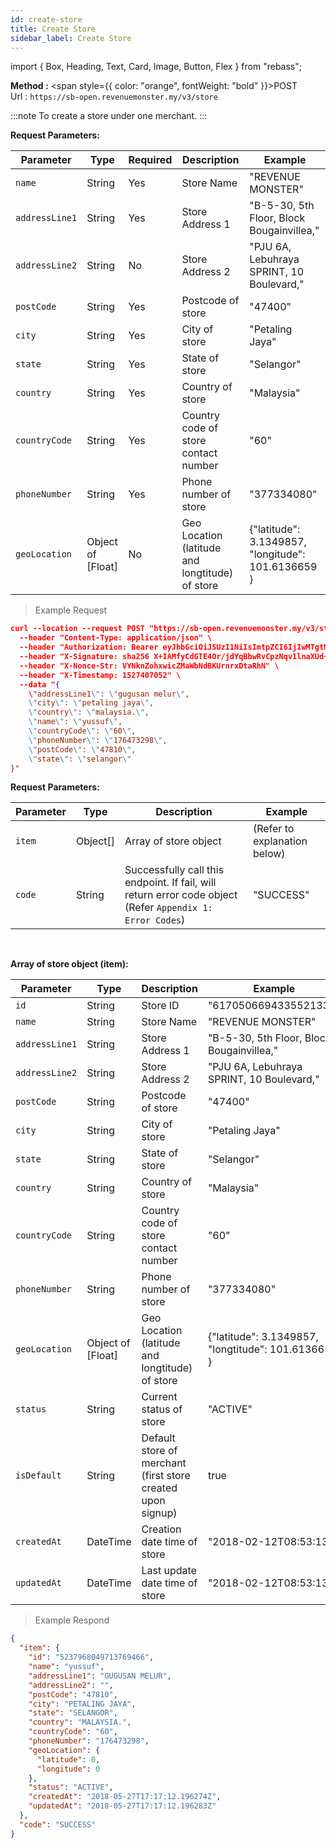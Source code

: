```yaml
---
id: create-store
title: Create Store
sidebar_label: Create Store
---
```


import { Box, Heading, Text, Card, Image, Button, Flex } from "rebass";

**Method :** <span style={{ color: "orange", fontWeight: "bold" }}>POST</span><br/>
Url : `https://sb-open.revenuemonster.my/v3/store`

:::note
To create a store under one merchant.
:::

<strong>Request Parameters:</strong>

| Parameter      | Type              | Required | Description                                     | Example                                            |
| -------------- | ----------------- | -------- | ----------------------------------------------- | -------------------------------------------------- |
| `name`         | String            | Yes      | Store Name                                      | "REVENUE MONSTER"                                  |
| `addressLine1` | String            | Yes      | Store Address 1                                 | "B-5-30, 5th Floor, Block Bougainvillea,"          |
| `addressLine2` | String            | No       | Store Address 2                                 | "PJU 6A, Lebuhraya SPRINT, 10 Boulevard,"          |
| `postCode`     | String            | Yes      | Postcode of store                               | "47400"                                            |
| `city`         | String            | Yes      | City of store                                   | "Petaling Jaya"                                    |
| `state`        | String            | Yes      | State of store                                  | "Selangor"                                         |
| `country`      | String            | Yes      | Country of store                                | "Malaysia"                                         |
| `countryCode`  | String            | Yes      | Country code of store contact number            | "60"                                               |
| `phoneNumber`  | String            | Yes      | Phone number of store                           | "377334080"                                        |
| `geoLocation`  | Object of [Float] | No       | Geo Location (latitude and longtitude) of store | {"latitude": 3.1349857, "longitude": 101.6136659 } |

> Example Request

```json
curl --location --request POST "https://sb-open.revenuemonster.my/v3/store" \
  --header "Content-Type: application/json" \
  --header "Authorization: Bearer eyJhbGciOiJSUzI1NiIsImtpZCI6IjIwMTgtMDMtMTMiLCJ0eXAiOiJKV1QifQ.eyJhdWQiOlsiKiJdLCJleHAiOjE1MjE2MjkyNTYsImlhdCI6MTUyMTYyMjA1NywiaXNzIjoiaHR0cHM6Ly9zYi1vYXV0aC5yZXZlbnVlbW9uc3Rlci5teSIsImp0aSI6IkVod0tFRTlCZFhSb1FXTmpaWE56Vkc5clpXNFF5cmYza3EzTDY4QnoiLCJuYmYiOjE1MjE2MjIwNTcsInN1YiI6IkVoUUtDRTFsY21Ob1lXNTBFSlhWemQzd3JhcVRPUklRQ2dSVmMyVnlFSXlKcUl6dnlNUFZjUSJ9.dJknY9MZHLNrKx1p7gZxS0_oA3uXLWplDU1r1dpwxIbmdB6yw4tQBTXKlWArDfKLlBDn6v22_gT5Px7sdCMj7e5M9eRoJoMnoPnslgYpmJJ5kjqAbKU7dUxKb1OzFLrvmtSK9r-FRLVtMFHioWYpwgSvSPBgZ6lAYkUyDzH7aKadFYtQcBuJR0hlq2CXtP0mzbHOeu2q6giONf3E5-XqS8lLRtuHPAbJ7_YFwo0Oe2zc6h05IOocmx_NvBVPfDBnuygTU063h70Q987MYeGDV_Os4N6N_I4b-GoHprEPtmntB1RJPrFrY28hvvoUfDHXHZVXT1GlrsozrkWV4EjbTw" \
  --header "X-Signature: sha256 X+IAMfyCdGTE4Or/jdYqBbwRvCpzNqv1lnaXUd+iWE37nCmxAT69x3PqdmcwyQnmO6BuHsqNy7znCFg3L9sjxg==" \
  --header "X-Nonce-Str: VYNknZohxwicZMaWbNdBKUrnrxDtaRhN" \
  --header "X-Timestamp: 1527407052" \
  --data "{
	\"addressLine1\": \"gugusan melur\",
    \"city\": \"petaling jaya\",
    \"country\": \"malaysia.\",
    \"name\": \"yussuf\",
    \"countryCode\": \"60\",
    \"phoneNumber\": \"176473298\",
    \"postCode\": \"47810\",
    \"state\": \"selangor\"
}"
```

<strong>Request Parameters:</strong>

| Parameter | Type     | Description                                                                                               | Example                      |
| --------- | -------- | --------------------------------------------------------------------------------------------------------- | ---------------------------- |
| `item`    | Object[] | Array of store object                                                                                     | (Refer to explanation below) |
| `code`    | String   | Successfully call this endpoint. If fail, will return error code object (Refer `Appendix 1: Error Codes`) | "SUCCESS"                    |

<br/>

<strong>Array of store object (item):</strong>

| Parameter      | Type              | Description                                                 | Example                                             |
| -------------- | ----------------- | ----------------------------------------------------------- | --------------------------------------------------- |
| `id`           | String            | Store ID                                                    | "6170506694335521334"                               |
| `name`         | String            | Store Name                                                  | "REVENUE MONSTER"                                   |
| `addressLine1` | String            | Store Address 1                                             | "B-5-30, 5th Floor, Block Bougainvillea,"           |
| `addressLine2` | String            | Store Address 2                                             | "PJU 6A, Lebuhraya SPRINT, 10 Boulevard,"           |
| `postCode`     | String            | Postcode of store                                           | "47400"                                             |
| `city`         | String            | City of store                                               | "Petaling Jaya"                                     |
| `state`        | String            | State of store                                              | "Selangor"                                          |
| `country`      | String            | Country of store                                            | "Malaysia"                                          |
| `countryCode`  | String            | Country code of store contact number                        | "60"                                                |
| `phoneNumber`  | String            | Phone number of store                                       | "377334080"                                         |
| `geoLocation`  | Object of [Float] | Geo Location (latitude and longtitude) of store             | {"latitude": 3.1349857, "longtitude": 101.6136659 } |
| `status`       | String            | Current status of store                                     | "ACTIVE"                                            |
| `isDefault`    | String            | Default store of merchant (first store created upon signup) | true                                                |
| `createdAt`    | DateTime          | Creation date time of store                                 | "2018-02-12T08:53:13Z"                              |
| `updatedAt`    | DateTime          | Last update date time of store                              | "2018-02-12T08:53:13Z"                              |

> Example Respond

```json
{
  "item": {
    "id": "5237968049713769466",
    "name": "yussuf",
    "addressLine1": "GUGUSAN MELUR",
    "addressLine2": "",
    "postCode": "47810",
    "city": "PETALING JAYA",
    "state": "SELANGOR",
    "country": "MALAYSIA.",
    "countryCode": "60",
    "phoneNumber": "176473298",
    "geoLocation": {
      "latitude": 0,
      "longitude": 0
    },
    "status": "ACTIVE",
    "createdAt": "2018-05-27T17:17:12.196274Z",
    "updatedAt": "2018-05-27T17:17:12.196283Z"
  },
  "code": "SUCCESS"
}
```
